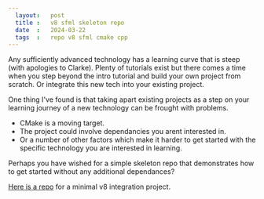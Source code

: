 ```yaml
---
  layout:   post
  title :   v8 sfml skeleton repo
  date  :   2024-03-22
  tags  :   repo v8 sfml cmake cpp
---
```


Any sufficiently advanced technology has a learning curve that is steep (with apologies to Clarke). Plenty of tutorials exist but there comes a time when you step beyond the intro tutorial and build your own project from scratch. Or integrate this new tech into your existing project.

One thing I've found is that taking apart existing projects as a step on your learning journey of a new technology can be frought with problems. 

- CMake is a moving target. 
- The project could involve dependancies you arent interested in. 
- Or a number of other factors which make it harder to get started with the specific technology you are interested in learning.

Perhaps you have wished for a simple skeleton repo that demonstrates how to get started without any additional dependances?

[Here is a repo](https://github.com/seanbutler/sfmlv8) for a minimal v8 integration project.
